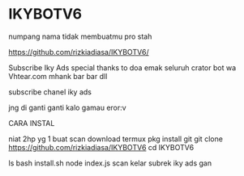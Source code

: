 # IKYBOTV6
numpang nama tidak membuatmu pro stah

https://github.com/rizkiadiasa/IKYBOTV6/


Subscribe Iky Ads
special thanks to
doa emak
seluruh crator bot wa
Vhtear.com
mhank bar bar
dll

subscribe chanel iky ads

jng di ganti ganti kalo gamau eror:v


CARA INSTAL

niat
2hp yg 1 buat scan
download termux
pkg install git
git clone https://github.com/rizkiadiasa/IKYBOTV6
cd IKYBOTV6

ls
bash install.sh
node index.js
scan kelar
subrek iky ads gan
